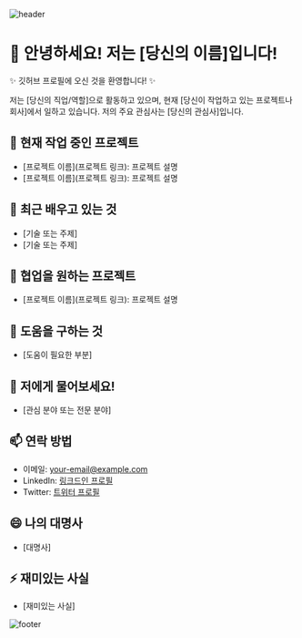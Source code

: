 ![header](https://capsule-render.vercel.app/api?color=gradient&customColorList=0,2,2,5,30)

# 👋 안녕하세요! 저는 [당신의 이름]입니다!

✨ 깃허브 프로필에 오신 것을 환영합니다! ✨

저는 [당신의 직업/역할]으로 활동하고 있으며, 현재 [당신이 작업하고 있는 프로젝트나 회사]에서 일하고 있습니다. 저의 주요 관심사는 [당신의 관심사]입니다.

## 🔭 현재 작업 중인 프로젝트
- [프로젝트 이름](프로젝트 링크): 프로젝트 설명
- [프로젝트 이름](프로젝트 링크): 프로젝트 설명

## 🌱 최근 배우고 있는 것
- [기술 또는 주제]
- [기술 또는 주제]

## 👯 협업을 원하는 프로젝트
- [프로젝트 이름](프로젝트 링크): 프로젝트 설명

## 🤔 도움을 구하는 것
- [도움이 필요한 부분]

## 💬 저에게 물어보세요!
- [관심 분야 또는 전문 분야]

## 📫 연락 방법
- 이메일: [your-email@example.com](mailto:your-email@example.com)
- LinkedIn: [링크드인 프로필](https://www.linkedin.com/in/yourprofile)
- Twitter: [트위터 프로필](https://twitter.com/yourprofile)

## 😄 나의 대명사
- [대명사]

## ⚡ 재미있는 사실
- [재미있는 사실]

![footer](https://capsule-render.vercel.app/api?section=footer&type=waving&color=gradient&customColorList=0,2,2,5,30)
